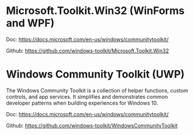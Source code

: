 # Microsoft.Toolkit.Win32 (WinForms and WPF)

Doc: https://docs.microsoft.com/en-us/windows/communitytoolkit/

Github: https://github.com/windows-toolkit/Microsoft.Toolkit.Win32

# Windows Community Toolkit (UWP)
The Windows Community Toolkit is a collection of helper functions, custom controls, and app services. It simplifies and demonstrates common developer patterns when building experiences for Windows 10.

Doc: https://docs.microsoft.com/en-us/windows/communitytoolkit/

Github: https://github.com/windows-toolkit/WindowsCommunityToolkit
